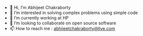 - 👋 Hi, I’m Abhijeet Chakraborty
- 👀 I’m interested in solving complex problems using simple code
- 🌱 I’m currently working at HP 
- 💞️ I’m looking to collaborate on open source software
- 📫 How to reach me : abhijeetchakraborty@live.com

<!---
abhijeet1403/abhijeet1403 is a ✨ special ✨ repository because its `README.md` (this file) appears on your GitHub profile.
You can click the Preview link to take a look at your changes.
--->
